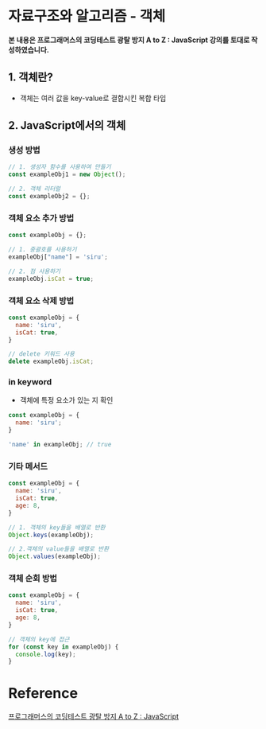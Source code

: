 # 자료구조와 알고리즘 - 객체



**본 내용은 프로그래머스의 코딩테스트 광탈 방지 A to Z : JavaScript 강의를 토대로 작성하였습니다.**



## 1. 객체란?

* 객체는 여러 값을 key-value로 결합시킨 복합 타입



## 2. JavaScript에서의 객체

### 생성 방법

```JavaScript
// 1. 생성자 함수를 사용하여 만들기
const exampleObj1 = new Object();

// 2. 객체 리터럴
const exampleObj2 = {};
```



### 객체 요소 추가 방법

```Javascript
const exampleObj = {};

// 1. 중괄호를 사용하기
exampleObj["name"] = 'siru';

// 2. 점 사용하기
exampleObj.isCat = true;
```



### 객체 요소 삭제 방법

```JavaScript
const exampleObj = {
  name: 'siru',
  isCat: true,
}

// delete 키워드 사용
delete exampleObj.isCat;
```



### in keyword

* 객체에 특정 요소가 있는 지 확인

```JavaScript
const exampleObj = {
  name: 'siru';
}

'name' in exampleObj; // true
```



### 기타 메서드

```JavaScript
const exampleObj = {
  name: 'siru',
  isCat: true,
  age: 8,
}

// 1. 객체의 key들을 배열로 반환
Object.keys(exampleObj);

// 2.객체의 value들을 배열로 반환
Object.values(exampleObj);
```



### 객체 순회 방법

```JavaScript
const exampleObj = {
  name: 'siru',
  isCat: true,
  age: 8,
}

// 객체의 key에 접근
for (const key in exampleObj) {
  console.log(key);
}
```





# Reference

[프로그래머스의 코딩테스트 광탈 방지 A to Z : JavaScript](https://school.programmers.co.kr/learn/courses/13213)

